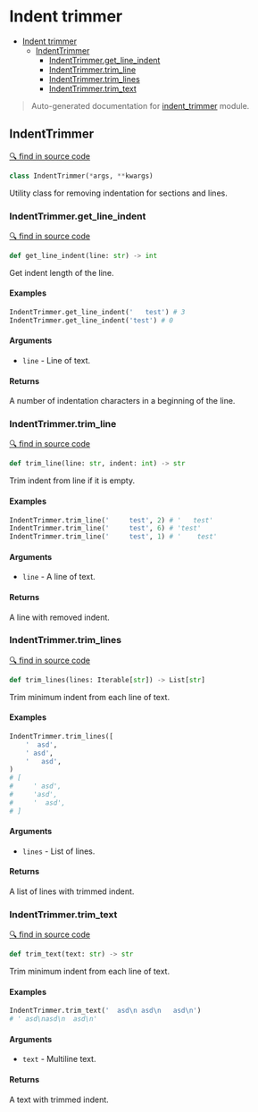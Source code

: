 # Indent trimmer

- [Indent trimmer](#indent-trimmer)
  - [IndentTrimmer](#indenttrimmer)
    - [IndentTrimmer.get_line_indent](#indenttrimmerget_line_indent)
    - [IndentTrimmer.trim_line](#indenttrimmertrim_line)
    - [IndentTrimmer.trim_lines](#indenttrimmertrim_lines)
    - [IndentTrimmer.trim_text](#indenttrimmertrim_text)

> Auto-generated documentation for [indent_trimmer](../indent_trimmer.py) module.

## IndentTrimmer

[🔍 find in source code](../indent_trimmer.py#L4)

```python
class IndentTrimmer(*args, **kwargs)
```
Utility class for removing indentation for sections and lines.

### IndentTrimmer.get_line_indent

[🔍 find in source code](../indent_trimmer.py#L87)

```python
def get_line_indent(line: str) -> int
```
Get indent length of the line.

#### Examples


```python
IndentTrimmer.get_line_indent('   test') # 3
IndentTrimmer.get_line_indent('test') # 0
```

#### Arguments

- `line` - Line of text.

#### Returns

A number of indentation characters in a beginning of the line.

### IndentTrimmer.trim_line

[🔍 find in source code](../indent_trimmer.py#L63)

```python
def trim_line(line: str, indent: int) -> str
```
Trim indent from line if it is empty.

#### Examples


```python
IndentTrimmer.trim_line('     test', 2) # '   test'
IndentTrimmer.trim_line('     test', 6) # 'test'
IndentTrimmer.trim_line('     test', 1) # '    test'
```

#### Arguments

- `line` - A line of text.

#### Returns

A line with removed indent.

### IndentTrimmer.trim_lines

[🔍 find in source code](../indent_trimmer.py#L30)

```python
def trim_lines(lines: Iterable[str]) -> List[str]
```
Trim minimum indent from each line of text.

#### Examples


```python
IndentTrimmer.trim_lines([
    '  asd',
    ' asd',
    '   asd',
)
# [
#     ' asd',
#     'asd',
#     '  asd',
# ]
```

#### Arguments

- `lines` - List of lines.

#### Returns

A list of lines with trimmed indent.

### IndentTrimmer.trim_text

[🔍 find in source code](../indent_trimmer.py#L9)

```python
def trim_text(text: str) -> str
```
Trim minimum indent from each line of text.

#### Examples


```python
IndentTrimmer.trim_text('  asd\n asd\n   asd\n')
# ' asd\nasd\n  asd\n'
```

#### Arguments

- `text` - Multiline text.

#### Returns

A text with trimmed indent.
